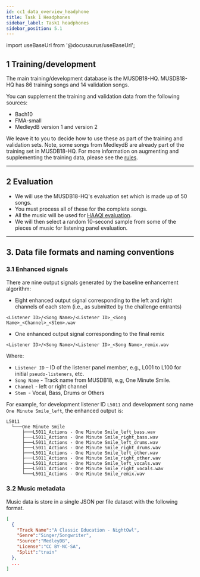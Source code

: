 ```yaml
---
id: cc1_data_overview_headphone
title: Task 1 Headphones
sidebar_label: Task1 headphones
sidebar_position: 5.1
---
```


import useBaseUrl from '@docusaurus/useBaseUrl';

[//]: # (Data and baseline code can be downloaded from the [download page]&#40;../Take%20part/cc1_download&#41; following this [timeline]&#40;../Take%20part/cc1_key_dates&#41;.)

## 1 Training/development

The main training/development database is the MUSDB18-HQ. MUSDB18-HQ has 86 training songs and 14 validation songs.

You can supplement the training and validation data from the following sources:

- Bach10
- FMA-small
- MedleydB version 1 and version 2

We leave it to you to decide how to use these as part of the training and validation sets.
Note, some songs from MedleydB are already part of the training set in MUSDB18-HQ. 
For more information on augmenting and supplementing the training data, please see the [rules](../Take%20part/cc1_rules#training-and-development). 

***

## 2 Evaluation

- We will use the MUSDB18-HQ's evaluation set which is made up of 50 songs.
- You must process all of these for the complete songs.
- All the music will be used for [HAAQI evaluation](../../learning_resources/Hearing_aid_processing/edu_HAP_HA_processed_speech).
- We will then select a random 10-second sample from some of the pieces of music for listening panel evaluation.

***

## 3. Data file formats and naming conventions

### 3.1 Enhanced signals

There are nine output signals generated by the baseline enhancement algorithm:

* Eight enhanced output signal corresponding to the left and right channels of each stem (i.e., as submitted by the challenge entrants)

`<Listener ID>/<Song Name>/<Listener ID>_<Song Name>_<Channel>_<Stem>.wav`

* One enhanced output signal corresponding to the final remix

`<Listener ID>/<Song Name>/<Listener ID>_<Song Name>_remix.wav`

Where:
* `Listener ID` – ID of the listener panel member, e.g., L001 to L100 for initial `pseudo-listeners`, etc.
* `Song Name` - Track name from MUSDB18, e.g, One Minute Smile.
* `Channel` - left or right channel
* `Stem `- Vocal, Bass, Drums or Others


For example, for development listener ID `L5011` and development song name `One Minute Smile_left`,
the enhanced output is: 

```text
L5011
  └───One Minute Smile
      ├───L5011_Actions - One Minute Smile_left_bass.wav
      ├───L5011_Actions - One Minute Smile_right_bass.wav
      ├───L5011_Actions - One Minute Smile_left_drums.wav
      ├───L5011_Actions - One Minute Smile_right_drums.wav
      ├───L5011_Actions - One Minute Smile_left_other.wav
      ├───L5011_Actions - One Minute Smile_right_other.wav
      ├───L5011_Actions - One Minute Smile_left_vocals.wav
      ├───L5011_Actions - One Minute Smile_right_vocals.wav
      └───L5011_Actions - One Minute Smile_remix.wav
```

### 3.2 Music metadata

Music data is store in a single JSON per file dataset with the following format.

```json
[
  {
    "Track Name":"A Classic Education - NightOwl",
    "Genre":"Singer/Songwriter",
    "Source":"MedleyDB",
    "License":"CC BY-NC-SA",
    "Split":"train"
  },
  ...
]
```
